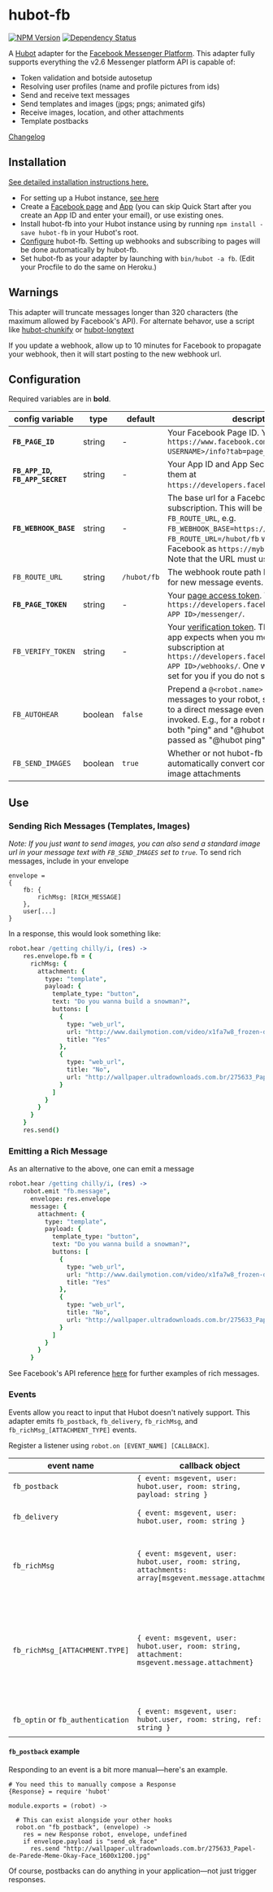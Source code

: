 # hubot-fb
[![NPM Version](https://badge.fury.io/js/hubot-fb.svg)](https://badge.fury.io/js/hubot-fb)
[![Dependency Status](https://david-dm.org/chen-ye/hubot-fb.svg)](https://david-dm.org/chen-ye/hubot-fb)

A [Hubot](https://hubot.github.com) adapter for the [Facebook Messenger Platform](https://messengerplatform.fb.com/). This adapter fully supports everything the v2.6 Messenger platform API is capable of:
- Token validation and botside autosetup
- Resolving user profiles (name and profile pictures from ids)
- Send and receive text messages
- Send templates and images (jpgs; pngs; animated gifs)
- Receive images, location, and other attachments
- Template postbacks

[Changelog](/CHANGELOG.md)

## Installation
[See detailed installation instructions here.](/INSTALL.md)
- For setting up a Hubot instance, [see here](https://hubot.github.com/docs/)
- Create a [Facebook page](https://www.facebook.com/pages/create/) and [App](https://developers.facebook.com/quickstarts/?platform=web) (you can skip Quick Start after you create an App ID and enter your email), or use existing ones.
- Install hubot-fb into your Hubot instance using by running ```npm install -save hubot-fb``` in your Hubot's root.
- [Configure](#configuration) hubot-fb. Setting up webhooks and subscribing to pages will be done automatically by hubot-fb.
- Set hubot-fb as your adapter by launching with ```bin/hubot -a fb```. (Edit your Procfile to do the same on Heroku.)


## Warnings
This adapter will truncate messages longer than 320 characters (the maximum allowed by Facebook's API).  For alternate behavor, use a script like [hubot-chunkify](https://github.com/chen-ye/hubot-chunkify) or [hubot-longtext](https://github.com/ClaudeBot/hubot-longtext)

If you update a webhook, allow up to 10 minutes for Facebook to propagate your webhook, then it will start posting to the new webhook url.


## Configuration
Required variables are in **bold**.

| config variable           | type    | default   | description                                                                                                                                                                                                                               |
|---------------------------|---------|-----------|-------------------------------------------------------------------------------------------------------------------------------------------------------------------------------------------------------------------------------------------|
| **`FB_PAGE_ID`**   | string  | -         | Your Facebook Page ID. You can find it at `https://www.facebook.com/<YOUR PAGE USERNAME>/info?tab=page_info`.                                           |
| **`FB_APP_ID`, `FB_APP_SECRET`**   | string  | -         | Your App ID and App Secret. You can find them at `https://developers.facebook.com/apps/`.                                           |
| **`FB_WEBHOOK_BASE`**        | string  | - | The base url for a Facebook webhook subscription. This will be joined with `FB_ROUTE_URL`, e.g. `FB_WEBHOOK_BASE=https://mybot.com` and `FB_ROUTE_URL=/hubot/fb` will be passed to Facebook as `https://mybot.com/hubot/fb`. Note that the URL must use `https`.                                                                                                                                                                                        |
| `FB_ROUTE_URL`        | string  | `/hubot/fb` | The webhook route path hubot-fb monitors for new message events.                                                                                                                                                                                         |
| **`FB_PAGE_TOKEN`**   | string  | -         | Your [page access token](https://developers.facebook.com/docs/messenger-platform/implementation#page_access_token). You can get one at `https://developers.facebook.com/apps/<YOUR APP ID>/messenger/`.                                           |
| `FB_VERIFY_TOKEN` | string  | -         | Your [verification token](https://developers.facebook.com/docs/graph-api/webhooks#setup). This is the string your app expects when you modify a webhook subscription at `https://developers.facebook.com/apps/<YOUR APP ID>/webhooks/`. One will be automatically set for you if you do not specify a token. |
| `FB_AUTOHEAR`        | boolean  | `false` | Prepend a `@<robot.name>` to all dirrect messages to your robot, so that it'll respond to a direct message even if not explicitly invoked. E.g., for a robot named "hubot", both "ping" and "@hubot ping" will be passed as "@hubot ping" |
| `FB_SEND_IMAGES`      | boolean | `true`      | Whether or not hubot-fb should automatically convert compatible urls into image attachments                                                                                                                                               |

## Use
### Sending Rich Messages (Templates, Images)
_Note: If you just want to send images, you can also send a standard image url in your message text with `FB_SEND_IMAGES` set to `true`._
To send rich messages, include in your envelope
```
envelope =
{
    fb: {
        richMsg: [RICH_MESSAGE]
    },
    user[...]
}
```

In a response, this would look something like:

```coffeescript
robot.hear /getting chilly/i, (res) ->
    res.envelope.fb = {
      richMsg: {
        attachment: {
          type: "template",
          payload: {
            template_type: "button",
            text: "Do you wanna build a snowman?",
            buttons: [
              {
                type: "web_url",
                url: "http://www.dailymotion.com/video/x1fa7w8_frozen-do-you-wanna-build-the-snowman-1080p-official-hd-music-video_music",
                title: "Yes"
              },
              {
                type: "web_url",
                title: "No",
                url: "http://wallpaper.ultradownloads.com.br/275633_Papel-de-Parede-Meme-Okay-Face_1600x1200.jpg"
              }
            ]
          }
        }
      }
    }
    res.send()
```

### Emitting a Rich Message
As an alternative to the above, one can emit a message
```coffeescript
robot.hear /getting chilly/i, (res) ->
    robot.emit "fb.message",
      envelope: res.envelope
      message: {
        attachment: {
          type: "template",
          payload: {
            template_type: "button",
            text: "Do you wanna build a snowman?",
            buttons: [
              {
                type: "web_url",
                url: "http://www.dailymotion.com/video/x1fa7w8_frozen-do-you-wanna-build-the-snowman-1080p-official-hd-music-video_music",
                title: "Yes"
              },
              {
                type: "web_url",
                title: "No",
                url: "http://wallpaper.ultradownloads.com.br/275633_Papel-de-Parede-Meme-Okay-Face_1600x1200.jpg"
              }
            ]
          }
        }
      }
```

See Facebook's API reference [here](https://developers.facebook.com/docs/messenger-platform/send-api-reference#guidelines) for further examples of rich messages.

### Events
Events allow you react to input that Hubot doesn't natively support. This adapter emits `fb_postback`, `fb_delivery`, `fb_richMsg`, and `fb_richMsg_[ATTACHMENT_TYPE]` events.

Register a listener using `robot.on [EVENT_NAME] [CALLBACK]`.

| event name                     | callback object                                                                            | description                                                                                                                                                                |
|--------------------------------|--------------------------------------------------------------------------------------------|----------------------------------------------------------------------------------------------------------------------------------------------------------------------------|
| `fb_postback`                  | ``` { event: msgevent, user: hubot.user, room: string,   payload: string } ``` | Emitted when a postback is triggered.                                                                                                                                      |
| `fb_delivery`                  | ```{ event: msgevent, user: hubot.user, room: string }```                               | Emitted when a delivery confirmation is sent.                                                                                                                              |
| `fb_richMsg`                   | ```{ event: msgevent, user: hubot.user, room: string, attachments: array[msgevent.message.attachment]}```          | Emitted when a message with an attachment is sent. Contains all attachments within that message.                                                                           |
| `fb_richMsg_[ATTACHMENT.TYPE]` | ```{ event: msgevent, user: hubot.user, room: string, attachment: msgevent.message.attachment}```          | Emitted when a message with an attachment is sent. Contains a single attachment of type [ATTACHMENT.TYPE], and multiple are emitted in messages with multiple attachments. |
| `fb_optin` or `fb_authentication` | ``` { event: msgevent, user: hubot.user, room: string, ref: string } ``` | Emitted when an [authentication event](https://developers.facebook.com/docs/messenger-platform/plugin-reference#send_to_messenger) is triggered

#### `fb_postback` example

Responding to an event is a bit more manual—here's an example.  

```
# You need this to manually compose a Response
{Response} = require 'hubot'

module.exports = (robot) ->

  # This can exist alongside your other hooks
  robot.on "fb_postback", (envelope) ->
    res = new Response robot, envelope, undefined
    if envelope.payload is "send_ok_face"
      res.send "http://wallpaper.ultradownloads.com.br/275633_Papel-de-Parede-Meme-Okay-Face_1600x1200.jpg"
```

Of course, postbacks can do anything in your application—not just trigger responses.  

